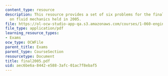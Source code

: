 ```yaml
---
content_type: resource
description: This resource provides a set of six problems for the final examination
  on fluid mechanics held in 2005.
file: https://ol-ocw-studio-app-qa.s3.amazonaws.com/courses/1-060-engineering-mechanics-ii-spring-2006/aec6be6a8442e5883afc01ac7f8ebaf5_final2005.pdf
file_type: application/pdf
learning_resource_types:
- Exams
ocw_type: OCWFile
parent_title: Exams
parent_type: CourseSection
resourcetype: Document
title: final2005.pdf
uid: aec6be6a-8442-e588-3afc-01ac7f8ebaf5
---
```


